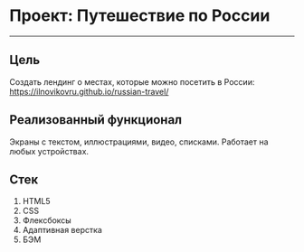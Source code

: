 # Проект: Путешествие по России
------
## Цель
Создать лендинг о местах, которые можно посетить в России: https://ilnovikovru.github.io/russian-travel/

## Реализованный функционал
Экраны с текстом, иллюстрациями, видео,  списками. Работает на любых устройствах.

## Стек
1. HTML5
2. CSS
3. Флексбоксы
4. Адаптивная верстка
5. БЭМ
